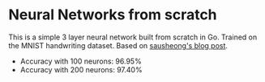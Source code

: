 # Neural Networks from scratch

This is a simple 3 layer neural network built from scratch in Go. Trained on the MNIST handwriting dataset. Based on [sausheong's blog post](https://sausheong.github.io/posts/how-to-build-a-simple-artificial-neural-network-with-go/). 

- Accuracy with 100 neurons: 96.95%
- Accuracy with 200 neurons: 97.40%
